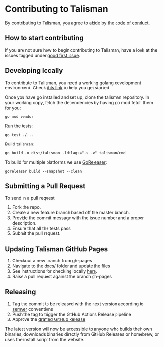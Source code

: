 # Contributing to Talisman

By contributing to Talisman, you agree to abide by the [code of conduct](CODE_OF_CONDUCT.md).

## How to start contributing

If you are not sure how to begin contributing to Talisman, have a look at the issues tagged under [good first issue](https://github.com/thoughtworks/talisman/labels/good%20first%20issue).

## Developing locally

To contribute to Talisman, you need a working golang development environment.
Check [this link](https://golang.org/doc/install) to help you get started.

Once you have go installed and set up, clone the talisman repository. In your
working copy, fetch the dependencies by having go mod fetch them for you:

```
go mod vendor
```

Run the tests:

```
go test ./...
```

Build talisman:

```
go build -o dist/talisman -ldflags="-s -w" talisman/cmd
```

To build for multiple platforms we use [GoReleaser](https://goreleaser.com/):

```
goreleaser build --snapshot --clean
```

## Submitting a Pull Request

To send in a pull request

1. Fork the repo.
2. Create a new feature branch based off the master branch.
3. Provide the commit message with the issue number and a proper description.
4. Ensure that all the tests pass.
5. Submit the pull request.

## Updating Talisman GitHub Pages

1. Checkout a new branch from gh-pages
2. Navigate to the docs/ folder and update the files
3. See instructions for checking locally [here](https://github.com/thoughtworks/talisman/blob/gh-pages/README.md).
4. Raise a pull request against the branch gh-pages

## Releasing

1. Tag the commit to be released with the next version according to
[semver](https://semver.org/) conventions
2. Push the tag to trigger the GitHub Actions Release pipeline
3. Approve the [drafted GitHub Release](https://github.com/thoughtworks/talisman/releases)

The latest version will now be accessible to anyone who builds their own
binaries, downloads binaries directly from GitHub Releases or homebrew, or uses
the install script from the website.
